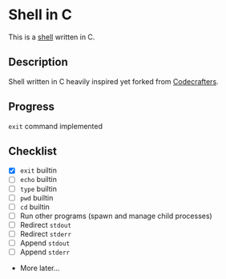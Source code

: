 # Shell in C

This is a [shell](https://en.wikipedia.org/wiki/Unix_shell) written in C. 

## Description
Shell written in C heavily inspired yet forked from [Codecrafters](https://app.codecrafters.io/courses/shell/overview). 

## Progress
`exit` command implemented

## Checklist 
- [x] `exit` builtin
- [ ] `echo` builtin
- [ ] `type` builtin
- [ ] `pwd` builtin
- [ ] `cd` builtin
- [ ] Run other programs (spawn and manage child processes)
- [ ] Redirect `stdout`
- [ ] Redirect `stderr`
- [ ] Append `stdout`
- [ ] Append `stderr`
- More later...


